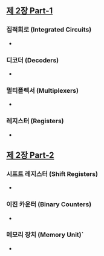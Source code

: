 
## [제 2장 Part-1](https://www.youtube.com/watch?v=aj74NlGUAk4&list=PLc8fQ-m7b1hCHTT7VH2oo0Ng7Et096dYc&index=4)

### 집적회로 (Integrated Circuits)

- 

### 디코더 (Decoders)

- 

### 멀티플렉서 (Multiplexers)

- 

### 레지스터 (Registers)

- 

## [제 2장 Part-2](https://www.youtube.com/watch?v=7VPjQMeiHg0&list=PLc8fQ-m7b1hCHTT7VH2oo0Ng7Et096dYc&index=5)

### 시프트 레지스터 (Shift Registers)

- 

### 이진 카운터 (Binary Counters)

- 

### 메모리 장치 (Memory Unit)`

-